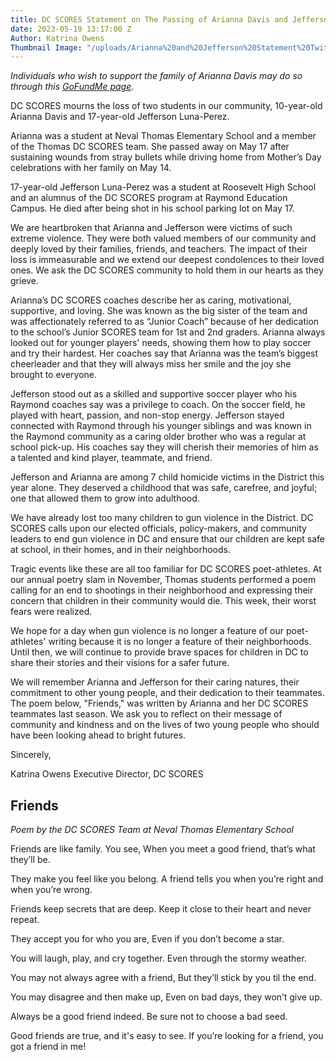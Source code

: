 ```yaml
---
title: DC SCORES Statement on The Passing of Arianna Davis and Jefferson Luna-Perez
date: 2023-05-19 13:17:00 Z
Author: Katrina Owens
Thumbnail Image: "/uploads/Arianna%20and%20Jefferson%20Statement%20Twitter.png"
---
```


*Individuals who wish to support the family of Arianna Davis may do so through this [GoFundMe page](https://www.gofundme.com/f/help-ariannas-family-after-mothers-day-shooting?utm_campaign=p_cp\+share-sheet&utm_content=undefined&utm_medium=copy_link_all&utm_source=customer&utm_term=undefined).*













DC SCORES mourns the loss of two students in our community, 10-year-old Arianna Davis and 17-year-old Jefferson Luna-Perez.

Arianna was a student at Neval Thomas Elementary School and a member of the Thomas DC SCORES team. She passed away on May 17 after sustaining wounds from stray bullets while driving home from Mother’s Day celebrations with her family on May 14.

17-year-old Jefferson Luna-Perez was a student at Roosevelt High School and an alumnus of the DC SCORES program at Raymond Education Campus. He died after being shot in his school parking lot on May 17.

We are heartbroken that Arianna and Jefferson were victims of such extreme violence. They were both valued members of our community and deeply loved by their families, friends, and teachers. The impact of their loss is immeasurable and we extend our deepest condolences to their loved ones. We ask the DC SCORES community to hold them in our hearts as they grieve.

Arianna’s DC SCORES coaches describe her as caring, motivational, supportive, and loving. She was known as the big sister of the team and was affectionately referred to as “Junior Coach” because of her dedication to the school’s Junior SCORES team for 1st and 2nd graders. Arianna always looked out for younger players' needs, showing them how to play soccer and try their hardest. Her coaches say that Arianna was the team’s biggest cheerleader and that they will always miss her smile and the joy she brought to everyone.

Jefferson stood out as a skilled and supportive soccer player who his Raymond coaches say was a privilege to coach. On the soccer field, he played with heart, passion, and non-stop energy. Jefferson stayed connected with Raymond through his younger siblings and was known in the Raymond community as a caring older brother who was a regular at school pick-up. His coaches say they will cherish their memories of him as a talented and kind player, teammate, and friend.

Jefferson and Arianna are among 7 child homicide victims in the District this year alone. They deserved a childhood that was safe, carefree, and joyful; one that allowed them to grow into adulthood.

We have already lost too many children to gun violence in the District. DC SCORES calls upon our elected officials, policy-makers, and community leaders to end gun violence in DC and ensure that our children are kept safe at school, in their homes, and in their neighborhoods.

Tragic events like these are all too familiar for DC SCORES poet-athletes. At our annual poetry slam in November, Thomas students performed a poem calling for an end to shootings in their neighborhood and expressing their concern that children in their community would die. This week, their worst fears were realized.

We hope for a day when gun violence is no longer a feature of our poet-athletes' writing because it is no longer a feature of their neighborhoods. Until then, we will continue to provide brave spaces for children in DC to share their stories and their visions for a safer future.

We will remember Arianna and Jefferson for their caring natures, their commitment to other young people, and their dedication to their teammates. The poem below, "Friends," was written by Arianna and her DC SCORES teammates last season. We ask you to reflect on their message of community and kindness and on the lives of two young people who should have been looking ahead to bright futures.

Sincerely,

Katrina Owens
Executive Director, DC SCORES

## Friends

*Poem by the DC SCORES Team at Neval Thomas Elementary School*

Friends are like family. You see,
When you meet a good friend, that’s what they’ll be.

They make you feel like you belong.
A friend tells you when you’re right and when you’re wrong.

Friends keep secrets that are deep.
Keep it close to their heart and never repeat.

They accept you for who you are,
Even if you don’t become a star.

You will laugh, play, and cry together.
Even through the stormy weather.

You may not always agree with a friend,
But they’ll stick by you til the end.

You may disagree and then make up,
Even on bad days, they won’t give up.

Always be a good friend indeed.
Be sure not to choose a bad seed.

Good friends are true, and it's easy to see.
If you’re looking for a friend, you got a friend in me!